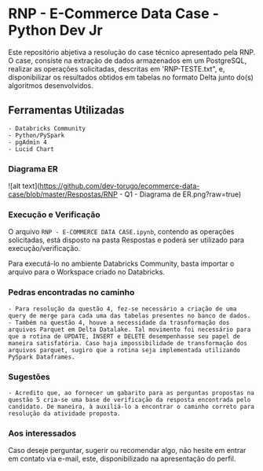 # RNP - E-Commerce Data Case - Python Dev Jr

Este repositório abjetiva a resolução do case técnico apresentado pela RNP.
O case, consiste na extração de dados armazenados em um PostgreSQL, realizar as operações solicitadas, descritas em 'RNP-TESTE.txt", e, disponibilizar os resultados obtidos em tabelas no formato Delta junto do(s) algoritmos desenvolvidos.

## Ferramentas Utilizadas
    - Databricks Community
    - Python/PySpark
    - pgAdmin 4
    - Lucid Chart

### Diagrama ER
![alt text](https://github.com/dev-torugo/ecommerce-data-case/blob/master/Respostas/RNP - Q1 - Diagrama de ER.png?raw=true)

### Execução e Verificação

O arquivo ``RNP - E-COMMERCE DATA CASE.ipynb``, contendo as operações solicitadas, está disposto na pasta Respostas e poderá ser utilizado para execução/verificação.

Para executá-lo no ambiente Databricks Community, basta importar o arquivo para o Workspace criado no Databricks.

### Pedras encontradas no caminho
    - Para resolução da questão 4, fez-se necessário a criação de uma query de merge para cada uma das tabelas presentes no banco de dados.
    - Também na questão 4, houve a necessidade da trasnformação dos arquivos Parquet em Delta Datalake. Tal movimento foi necessário para que a rotina de UPDATE, INSERT e DELETE desempenhasse seu papel de maneira satisfatória. Caso haja impossibilidade de transformação dos arquivos parquet, sugiro que a rotina seja implementada utilizando PySpark Dataframes.

### Sugestões
    - Acredito que, ao fornecer um gabarito para as perguntas propostas na questão 5 cria-se uma base de verificação da resposta encontrada pelo candidato. De maneira, à auxiliá-lo a encontrar o caminho correto para resolução da atividade proposta.

### Aos interessados
Caso deseje perguntar, sugerir ou recomendar algo, não hesite em entrar em contato via e-mail, este, disponibilizado na apresentação do perfil.